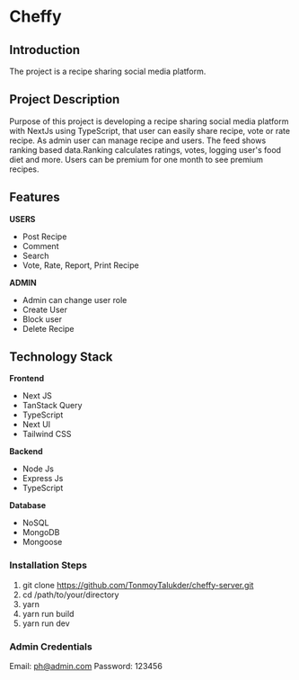 # Cheffy

## Introduction

The project is a recipe sharing social media platform. 

## Project Description

Purpose of this project is developing a recipe sharing social media platform with NextJs using TypeScript, that user can easily share recipe, vote or rate recipe. As admin user can manage recipe and users. The feed shows ranking based data.Ranking calculates ratings, votes, logging user's food diet and more. Users can be premium for one month to see premium recipes.

## Features

**USERS**
- Post Recipe
- Comment
- Search 
- Vote, Rate, Report, Print Recipe

**ADMIN**
- Admin can change user role
- Create User
- Block user
- Delete Recipe

## Technology Stack

**Frontend**
- Next JS
- TanStack Query
- TypeScript
- Next UI
- Tailwind CSS

**Backend**
- Node Js
- Express Js
- TypeScript

**Database**
- NoSQL
- MongoDB
- Mongoose 

### Installation Steps

1. git clone https://github.com/TonmoyTalukder/cheffy-server.git
2. cd /path/to/your/directory
3. yarn
4. yarn run build
4. yarn run dev

### Admin Credentials
Email:  ph@admin.com
Password: 123456